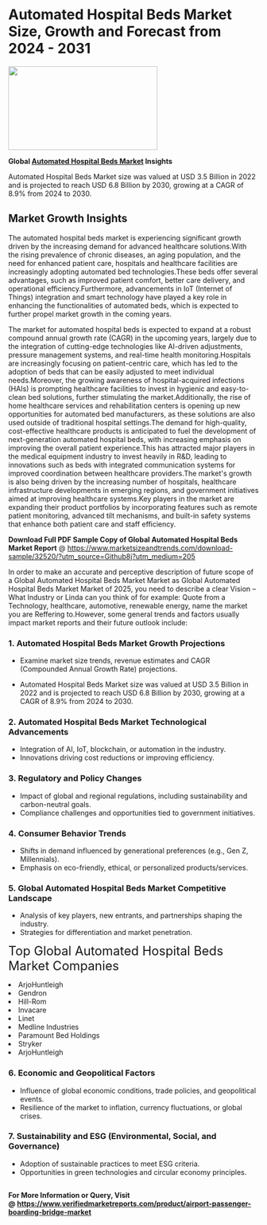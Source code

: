 <H1>Automated Hospital Beds Market Size, Growth and Forecast from 2024 - 2031</H1><img class="aligncenter size-medium wp-image-584254" src="https://thirdeyenews.in/wp-content/uploads/2024/09/Global-Market-Research-300x168.jpeg" alt="" width="300" height="168" /><p><strong>Global&nbsp;<a href="https://www.marketsizeandtrends.com/download-sample/32520/?utm_source=Github8j?utm_medium=205">Automated Hospital Beds Market</a> Insights</strong></p><p>Automated Hospital Beds Market size was valued at USD 3.5 Billion in 2022 and is projected to reach USD 6.8 Billion by 2030, growing at a CAGR of 8.9% from 2024 to 2030.</p><p><h2>Market Growth Insights</h2> <p>The automated hospital beds market is experiencing significant growth driven by the increasing demand for advanced healthcare solutions.With the rising prevalence of chronic diseases, an aging population, and the need for enhanced patient care, hospitals and healthcare facilities are increasingly adopting automated bed technologies.These beds offer several advantages, such as improved patient comfort, better care delivery, and operational efficiency.Furthermore, advancements in IoT (Internet of Things) integration and smart technology have played a key role in enhancing the functionalities of automated beds, which is expected to further propel market growth in the coming years.</p> <p>The market for automated hospital beds is expected to expand at a robust compound annual growth rate (CAGR) in the upcoming years, largely due to the integration of cutting-edge technologies like AI-driven adjustments, pressure management systems, and real-time health monitoring.Hospitals are increasingly focusing on patient-centric care, which has led to the adoption of beds that can be easily adjusted to meet individual needs.Moreover, the growing awareness of hospital-acquired infections (HAIs) is prompting healthcare facilities to invest in hygienic and easy-to-clean bed solutions, further stimulating the market.Additionally, the rise of home healthcare services and rehabilitation centers is opening up new opportunities for automated bed manufacturers, as these solutions are also used outside of traditional hospital settings.The demand for high-quality, cost-effective healthcare products is anticipated to fuel the development of next-generation automated hospital beds, with increasing emphasis on improving the overall patient experience.This has attracted major players in the medical equipment industry to invest heavily in R&D, leading to innovations such as beds with integrated communication systems for improved coordination between healthcare providers.The market's growth is also being driven by the increasing number of hospitals, healthcare infrastructure developments in emerging regions, and government initiatives aimed at improving healthcare systems.Key players in the market are expanding their product portfolios by incorporating features such as remote patient monitoring, advanced tilt mechanisms, and built-in safety systems that enhance both patient care and staff efficiency.<p><span class=""><strong>Download Full PDF Sample Copy of Global Automated Hospital Beds Market Report</strong> @ <a href="https://www.marketsizeandtrends.com/download-sample/32520/?utm_source=Github8j?utm_medium=205" target="_blank">https://www.marketsizeandtrends.com/download-sample/32520/?utm_source=Github8j?utm_medium=205</a></span></p><p>In order to make an accurate and perceptive description of future scope of a Global&nbsp;Automated Hospital Beds Market Market as Global&nbsp;Automated Hospital Beds Market Market of 2025, you need to describe a clear Vision &ndash; What Industry or Linda can you think of for example: Quote from a Technology, healthcare, automotive, renewable energy, name the market you are Reffering to.However, some general trends and factors usually impact market reports and their future outlook include:</p><h3>1.&nbsp;<strong>Automated Hospital Beds Market Growth Projections</strong></h3><ul><li>Examine market size trends, revenue estimates and CAGR (Compounded Annual Growth Rate) projections.</li><li><p>Automated Hospital Beds Market size was valued at USD 3.5 Billion in 2022 and is projected to reach USD 6.8 Billion by 2030, growing at a CAGR of 8.9% from 2024 to 2030.</p></li></ul><h3>2.&nbsp;<strong>Automated Hospital Beds Market Technological Advancements</strong></h3><ul><li>Integration of AI, IoT, blockchain, or automation in the industry.</li><li>Innovations driving cost reductions or improving efficiency.</li></ul><h3>3.&nbsp;<strong>Regulatory and Policy Changes</strong></h3><ul><li>Impact of global and regional regulations, including sustainability and carbon-neutral goals.</li><li>Compliance challenges and opportunities tied to government initiatives.</li></ul><h3>4.&nbsp;<strong>Consumer Behavior Trends</strong></h3><ul><li>Shifts in demand influenced by generational preferences (e.g., Gen Z, Millennials).</li><li>Emphasis on eco-friendly, ethical, or personalized products/services.</li></ul><h3>5.&nbsp;<strong>Global Automated Hospital Beds Market Competitive Landscape</strong></h3><ul><li>Analysis of key players, new entrants, and partnerships shaping the industry.</li><li>Strategies for differentiation and market penetration.</li></ul><p data-pm-slice="1 1 []"><span style="color: inherit; font-family: inherit; font-size: 25px;">Top Global Automated Hospital Beds Market Companies</span></p><div class="" data-test-id=""><p><li>ArjoHuntleigh</li><li> Gendron</li><li> Hill-Rom</li><li> Invacare</li><li> Linet</li><li> Medline Industries</li><li> Paramount Bed Holdings</li><li> Stryker</li><li> ArjoHuntleigh</li></p></div><h3>6.&nbsp;<strong>Economic and Geopolitical Factors</strong></h3><ul><li>Influence of global economic conditions, trade policies, and geopolitical events.</li><li>Resilience of the market to inflation, currency fluctuations, or global crises.</li></ul><h3>7.&nbsp;<strong>Sustainability and ESG (Environmental, Social, and Governance)</strong></h3><ul><li>Adoption of sustainable practices to meet ESG criteria.</li><li>Opportunities in green technologies and circular economy principles.</li></ul><h2><strong style="font-size: 14px;">For More Information or Query, Visit @&nbsp;</strong><a style="background-color: #ffffff; font-size: 14px;" href="https://www.marketsizeandtrends.com/report/automated-hospital-beds-market/" target="_blank">https://www.verifiedmarketreports.com/product/airport-passenger-boarding-bridge-market</a></h2>